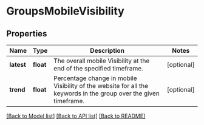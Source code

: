 # GroupsMobileVisibility

## Properties
Name | Type | Description | Notes
------------ | ------------- | ------------- | -------------
**latest** | **float** | The overall mobile Visibility at the end of the specified timeframe. | [optional] 
**trend** | **float** | Percentage change in mobile Visibility of the website for all the keywords in the group over the given timeframe. | [optional] 

[[Back to Model list]](../README.md#documentation-for-models) [[Back to API list]](../README.md#documentation-for-api-endpoints) [[Back to README]](../README.md)

